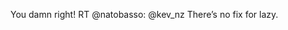 <!--
id: 194873779
link: http://kevinisom.info/post/194873779/you-damn-right-rt-natobasso-kev-nz-theres-no
slug: you-damn-right-rt-natobasso-kev-nz-theres-no
date: Wed Sep 23 2009 21:58:29 GMT+1200 (NZST)
raw: {"blog_name":"kevinisom","id":194873779,"post_url":"http://kevinisom.info/post/194873779/you-damn-right-rt-natobasso-kev-nz-theres-no","slug":"you-damn-right-rt-natobasso-kev-nz-theres-no","type":"text","date":"2009-09-23 09:58:29 GMT","timestamp":1253699909,"state":"published","format":"html","reblog_key":"3bVmCQgS","tags":[],"short_url":"http://tmblr.co/Zw68YyBdOcp","highlighted":[],"feed_item":"http://twitter.com/kev_nz/statuses/4307227985","from_feed_id":"650289","note_count":0,"title":null,"body":"<p>You damn right! RT @natobasso: @kev_nz There&#8217;s no fix for lazy.</p>"}
publish: 2009-09-023
tags: 
title: null
-->


You damn right! RT @natobasso: @kev\_nz There’s no fix for lazy.


